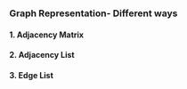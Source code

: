 
### Graph Representation- Different ways
#### 1. Adjacency Matrix
#### 2. Adjacency List
#### 3. Edge List
